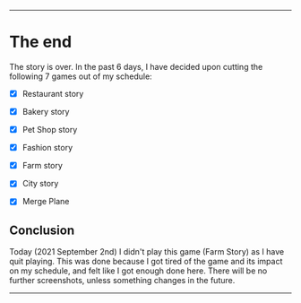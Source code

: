 
***

# The end

The story is over. In the past 6 days, I have decided upon cutting the following 7 games out of my schedule:

- [x] Restaurant story

- [x] Bakery story

- [x] Pet Shop story

- [x] Fashion story

- [x] Farm story

- [x] City story

- [x] Merge Plane

## Conclusion

Today (2021 September 2nd) I didn't play this game (Farm Story) as I have quit playing. This was done because I got tired of the game and its impact on my schedule, and felt like I got enough done here. There will be no further screenshots, unless something changes in the future.

***
